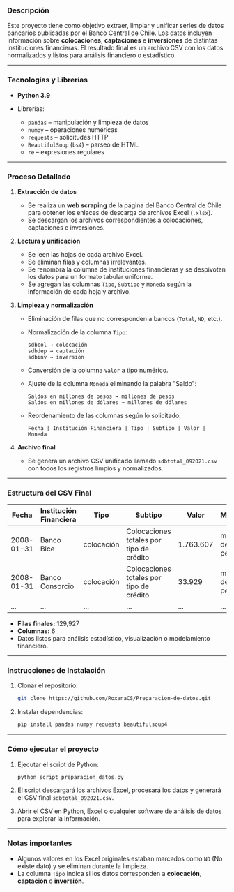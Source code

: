 ### Descripción

Este proyecto tiene como objetivo extraer, limpiar y unificar series de datos bancarios publicadas por el Banco Central de Chile. Los datos incluyen información sobre **colocaciones**, **captaciones** e **inversiones** de distintas instituciones financieras. El resultado final es un archivo CSV con los datos normalizados y listos para análisis financiero o estadístico.

---

### Tecnologías y Librerías

* **Python 3.9**
* Librerías:

  * `pandas` – manipulación y limpieza de datos
  * `numpy` – operaciones numéricas
  * `requests` – solicitudes HTTP
  * `BeautifulSoup` (`bs4`) – parseo de HTML
  * `re` – expresiones regulares

---

### Proceso Detallado

1. **Extracción de datos**

   * Se realiza un **web scraping** de la página del Banco Central de Chile para obtener los enlaces de descarga de archivos Excel (`.xlsx`).
   * Se descargan los archivos correspondientes a colocaciones, captaciones e inversiones.

2. **Lectura y unificación**

   * Se leen las hojas de cada archivo Excel.
   * Se eliminan filas y columnas irrelevantes.
   * Se renombra la columna de instituciones financieras y se despivotan los datos para un formato tabular uniforme.
   * Se agregan las columnas `Tipo`, `Subtipo` y `Moneda` según la información de cada hoja y archivo.

3. **Limpieza y normalización**

   * Eliminación de filas que no corresponden a bancos (`Total`, `ND`, etc.).
   * Normalización de la columna `Tipo`:

     ```
     sdbcol → colocación
     sdbdep → captación
     sdbinv → inversión
     ```
   * Conversión de la columna `Valor` a tipo numérico.
   * Ajuste de la columna `Moneda` eliminando la palabra "Saldo":

     ```
     Saldos en millones de pesos → millones de pesos
     Saldos en millones de dólares → millones de dólares
     ```
   * Reordenamiento de las columnas según lo solicitado:

     ```
     Fecha | Institución Financiera | Tipo | Subtipo | Valor | Moneda
     ```

4. **Archivo final**

   * Se genera un archivo CSV unificado llamado `sdbtotal_092021.csv` con todos los registros limpios y normalizados.

---

### Estructura del CSV Final

| Fecha      | Institución Financiera | Tipo       | Subtipo                                  | Valor     | Moneda            |
| ---------- | ---------------------- | ---------- | ---------------------------------------- | --------- | ----------------- |
| 2008-01-31 | Banco Bice             | colocación | Colocaciones totales por tipo de crédito | 1.763.607 | millones de pesos |
| 2008-01-31 | Banco Consorcio        | colocación | Colocaciones totales por tipo de crédito | 33.929    | millones de pesos |
| ...        | ...                    | ...        | ...                                      | ...       | ...               |

* **Filas finales:** 129,927
* **Columnas:** 6
* Datos listos para análisis estadístico, visualización o modelamiento financiero.

---

### Instrucciones de Instalación

1. Clonar el repositorio:

   ```bash
   git clone https://github.com/RoxanaCS/Preparacion-de-datos.git
   ```
2. Instalar dependencias:

   ```bash
   pip install pandas numpy requests beautifulsoup4
   ```

---

### Cómo ejecutar el proyecto

1. Ejecutar el script de Python:

   ```bash
   python script_preparacion_datos.py
   ```
2. El script descargará los archivos Excel, procesará los datos y generará el CSV final `sdbtotal_092021.csv`.
3. Abrir el CSV en Python, Excel o cualquier software de análisis de datos para explorar la información.

---

### Notas importantes

* Algunos valores en los Excel originales estaban marcados como `ND` (No existe dato) y se eliminan durante la limpieza.
* La columna `Tipo` indica si los datos corresponden a **colocación**, **captación** o **inversión**.
